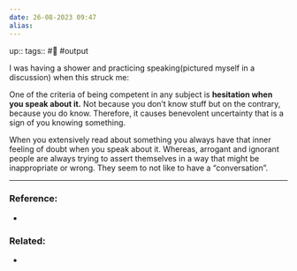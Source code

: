 ```yaml
---
date: 26-08-2023 09:47
alias:
---
```

up:: 
tags:: #🌳 #output 

I was having a shower and practicing speaking(pictured myself in a discussion) when this struck me:

One of the criteria of being competent in any subject is **hesitation when you speak about it.** Not because you don’t know stuff but on the contrary, because you do know. Therefore, it causes benevolent uncertainty that is a sign of you knowing something.

When you extensively read about something you always have that inner feeling of doubt when you speak about it. Whereas, arrogant and ignorant people are always trying to assert themselves in a way that might be inappropriate or wrong. They seem to not like to have a “conversation”.


---
### Reference:
- 

### Related:
- 